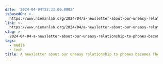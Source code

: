 ```yaml
---
date: '2024-04-04T23:33:00.000Z'
isBasedOn: >-
  https://www.niemanlab.org/2024/04/a-newsletter-about-our-uneasy-relationship-to-phones-becomes-the-guardians-fastest-growing-email-ever/
link: >-
  https://www.niemanlab.org/2024/04/a-newsletter-about-our-uneasy-relationship-to-phones-becomes-the-guardians-fastest-growing-email-ever/
slug: >-
  2024-04-04-a-newsletter-about-our-uneasy-relationship-to-phones-becomes-the-guardians
tags:
  - media
  - tech
title: A newsletter about our uneasy relationship to phones becomes The Guardian’s
---
```


